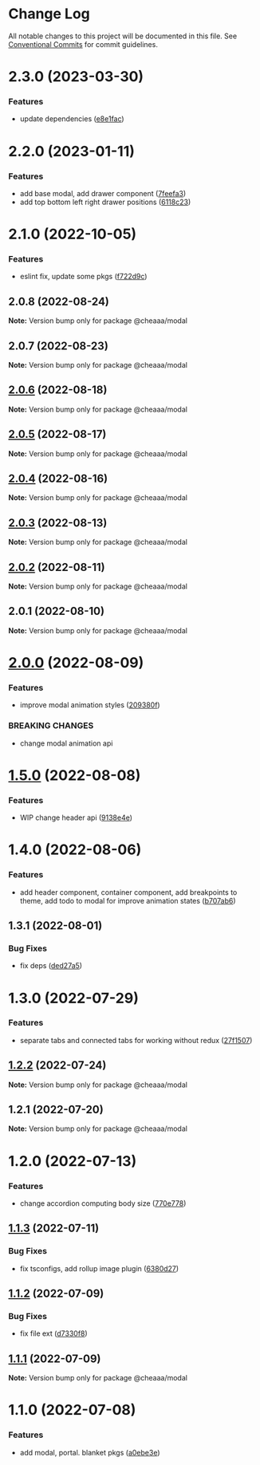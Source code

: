 # Change Log

All notable changes to this project will be documented in this file.
See [Conventional Commits](https://conventionalcommits.org) for commit guidelines.

# 2.3.0 (2023-03-30)


### Features

* update dependencies ([e8e1fac](https://github.com/SergeyBondar93/liba/commit/e8e1fac7a255d1524324ae2731accc13c51f0a16))





# 2.2.0 (2023-01-11)


### Features

* add base modal, add drawer component ([7feefa3](https://github.com/SergeyBondar93/liba/commit/7feefa3fd60a11d3438c13ac230d0c9fc34ca47b))
* add top bottom left right drawer positions ([6118c23](https://github.com/SergeyBondar93/liba/commit/6118c23d1e88943b54aeb3c81457e37e9541693c))





# 2.1.0 (2022-10-05)


### Features

* eslint fix, update some pkgs ([f722d9c](https://github.com/SergeyBondar93/liba/commit/f722d9c5101b678eb332da44dba85bb9a011cc11))





## 2.0.8 (2022-08-24)

**Note:** Version bump only for package @cheaaa/modal





## 2.0.7 (2022-08-23)

**Note:** Version bump only for package @cheaaa/modal





## [2.0.6](https://github.com/SergeyBondar93/liba/compare/@cheaaa/modal@2.0.5...@cheaaa/modal@2.0.6) (2022-08-18)

**Note:** Version bump only for package @cheaaa/modal





## [2.0.5](https://github.com/SergeyBondar93/liba/compare/@cheaaa/modal@2.0.4...@cheaaa/modal@2.0.5) (2022-08-17)

**Note:** Version bump only for package @cheaaa/modal





## [2.0.4](https://github.com/SergeyBondar93/liba/compare/@cheaaa/modal@2.0.3...@cheaaa/modal@2.0.4) (2022-08-16)

**Note:** Version bump only for package @cheaaa/modal





## [2.0.3](https://github.com/SergeyBondar93/liba/compare/@cheaaa/modal@2.0.2...@cheaaa/modal@2.0.3) (2022-08-13)

**Note:** Version bump only for package @cheaaa/modal





## [2.0.2](https://github.com/SergeyBondar93/liba/compare/@cheaaa/modal@2.0.1...@cheaaa/modal@2.0.2) (2022-08-11)

**Note:** Version bump only for package @cheaaa/modal





## 2.0.1 (2022-08-10)

**Note:** Version bump only for package @cheaaa/modal





# [2.0.0](https://github.com/SergeyBondar93/liba/compare/@cheaaa/modal@1.5.0...@cheaaa/modal@2.0.0) (2022-08-09)


### Features

* improve modal animation styles ([209380f](https://github.com/SergeyBondar93/liba/commit/209380f925249b6c280dc46d08f72337d5856fbe))


### BREAKING CHANGES

* change modal animation api





# [1.5.0](https://github.com/SergeyBondar93/liba/compare/@cheaaa/modal@1.4.0...@cheaaa/modal@1.5.0) (2022-08-08)


### Features

* WIP change header api ([9138e4e](https://github.com/SergeyBondar93/liba/commit/9138e4e8f76f92adb198fd3279675a882ec0d304))





# 1.4.0 (2022-08-06)


### Features

* add header component, container component, add breakpoints to theme, add todo to modal for improve animation states ([b707ab6](https://github.com/SergeyBondar93/liba/commit/b707ab6256a71928d7b1894dcc28e616117a44cb))





## 1.3.1 (2022-08-01)


### Bug Fixes

* fix deps ([ded27a5](https://github.com/SergeyBondar93/liba/commit/ded27a556de0de4e6c559a9e732ed4553bcfb1af))





# 1.3.0 (2022-07-29)


### Features

* separate tabs and connected tabs for working without redux ([27f1507](https://github.com/SergeyBondar93/liba/commit/27f15076f56bae92f7e71db270795fcf34a77c69))





## [1.2.2](https://github.com/SergeyBondar93/liba/compare/@cheaaa/modal@1.2.1...@cheaaa/modal@1.2.2) (2022-07-24)

**Note:** Version bump only for package @cheaaa/modal





## 1.2.1 (2022-07-20)

**Note:** Version bump only for package @cheaaa/modal





# 1.2.0 (2022-07-13)


### Features

* change accordion computing body size ([770e778](https://github.com/SergeyBondar93/liba/commit/770e7783f161c77cc7c0903145a3b4ad5ffcd4de))





## [1.1.3](https://github.com/SergeyBondar93/liba/compare/@cheaaa/modal@1.1.2...@cheaaa/modal@1.1.3) (2022-07-11)


### Bug Fixes

* fix tsconfigs, add rollup image plugin ([6380d27](https://github.com/SergeyBondar93/liba/commit/6380d272ef79220e4644deeb1c1b3ac925a1658f))





## [1.1.2](https://github.com/SergeyBondar93/liba/compare/@cheaaa/modal@1.1.1...@cheaaa/modal@1.1.2) (2022-07-09)


### Bug Fixes

* fix file ext ([d7330f8](https://github.com/SergeyBondar93/liba/commit/d7330f8926acc3ddbb00356560a544975b6cedf4))





## [1.1.1](https://github.com/SergeyBondar93/liba/compare/@cheaaa/modal@1.1.0...@cheaaa/modal@1.1.1) (2022-07-09)

**Note:** Version bump only for package @cheaaa/modal





# 1.1.0 (2022-07-08)


### Features

* add modal, portal. blanket pkgs ([a0ebe3e](https://github.com/SergeyBondar93/liba/commit/a0ebe3ec39dfc2508889e87c412f54e28a447c5c))
